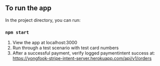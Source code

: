 ## To run the app

In the project directory, you can run:

### `npm start`

1. View the app at localhost:3000
2. Run through a test scenario with test card numbers
3. After a successful payment, verify logged paymentintent success at: 
https://yongfook-stripe-intent-server.herokuapp.com/api/v1/orders

